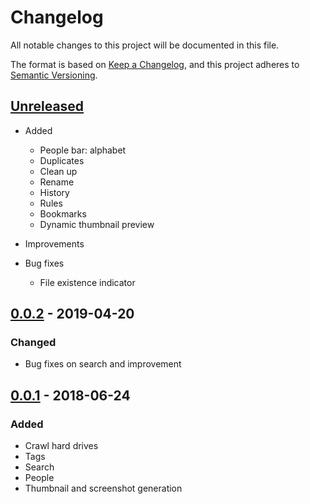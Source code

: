 # Changelog
All notable changes to this project will be documented in this file.

The format is based on [Keep a Changelog](https://keepachangelog.com/en/1.0.0/),
and this project adheres to [Semantic Versioning](https://semver.org/spec/v2.0.0.html).

## [Unreleased]
- Added
    - People bar: alphabet
    - Duplicates
    - Clean up
    - Rename
    - History
    - Rules
    - Bookmarks
    - Dynamic thumbnail preview

- Improvements

- Bug fixes
    - File existence indicator

## [0.0.2] - 2019-04-20
### Changed
- Bug fixes on search and improvement

## [0.0.1] - 2018-06-24
### Added
- Crawl hard drives
- Tags
- Search
- People
- Thumbnail and screenshot generation

[Unreleased]: https://github.com/jamelait/graffiti/compare/v0.0.1...HEAD
[0.0.2]: https://github.com/jamelait/graffiti/compare/v0.0.1...v0.0.2
[0.0.1]: https://github.com/jamelait/graffiti/releases/tag/v0.0.1